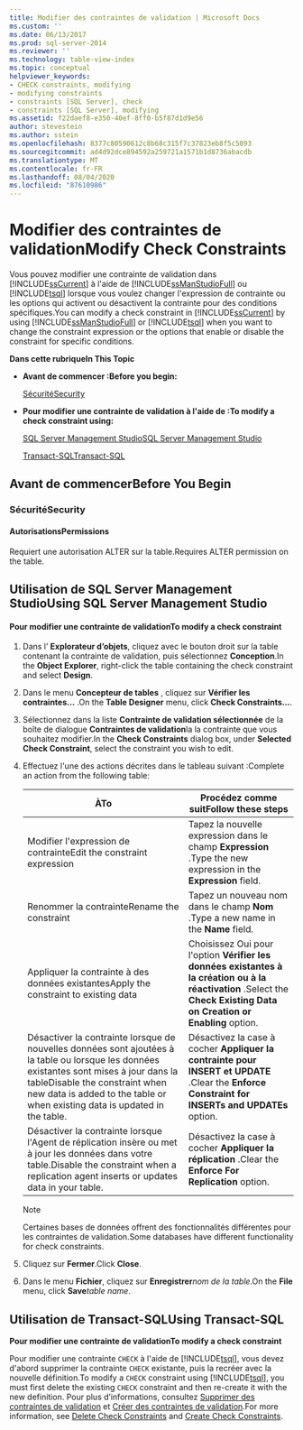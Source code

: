 ```yaml
---
title: Modifier des contraintes de validation | Microsoft Docs
ms.custom: ''
ms.date: 06/13/2017
ms.prod: sql-server-2014
ms.reviewer: ''
ms.technology: table-view-index
ms.topic: conceptual
helpviewer_keywords:
- CHECK constraints, modifying
- modifying constraints
- constraints [SQL Server], check
- constraints [SQL Server], modifying
ms.assetid: f22daef8-e350-40ef-8ff0-b5f87d1d9e56
author: stevestein
ms.author: sstein
ms.openlocfilehash: 8377c80590612c8b68c315f7c37823eb8f5c5093
ms.sourcegitcommit: ad4d92dce894592a259721a1571b1d8736abacdb
ms.translationtype: MT
ms.contentlocale: fr-FR
ms.lasthandoff: 08/04/2020
ms.locfileid: "87610986"
---
```

# <a name="modify-check-constraints"></a><span data-ttu-id="ab2c1-102">Modifier des contraintes de validation</span><span class="sxs-lookup"><span data-stu-id="ab2c1-102">Modify Check Constraints</span></span>
  <span data-ttu-id="ab2c1-103">Vous pouvez modifier une contrainte de validation dans [!INCLUDE[ssCurrent](../../includes/sscurrent-md.md)] à l'aide de [!INCLUDE[ssManStudioFull](../../includes/ssmanstudiofull-md.md)] ou [!INCLUDE[tsql](../../includes/tsql-md.md)] lorsque vous voulez changer l'expression de contrainte ou les options qui activent ou désactivent la contrainte pour des conditions spécifiques.</span><span class="sxs-lookup"><span data-stu-id="ab2c1-103">You can modify a check constraint in [!INCLUDE[ssCurrent](../../includes/sscurrent-md.md)] by using [!INCLUDE[ssManStudioFull](../../includes/ssmanstudiofull-md.md)] or [!INCLUDE[tsql](../../includes/tsql-md.md)] when you want to change the constraint expression or the options that enable or disable the constraint for specific conditions.</span></span>  
  
 <span data-ttu-id="ab2c1-104">**Dans cette rubrique**</span><span class="sxs-lookup"><span data-stu-id="ab2c1-104">**In This Topic**</span></span>  
  
-   <span data-ttu-id="ab2c1-105">**Avant de commencer :**</span><span class="sxs-lookup"><span data-stu-id="ab2c1-105">**Before you begin:**</span></span>  
  
     [<span data-ttu-id="ab2c1-106">Sécurité</span><span class="sxs-lookup"><span data-stu-id="ab2c1-106">Security</span></span>](#Security)  
  
-   <span data-ttu-id="ab2c1-107">**Pour modifier une contrainte de validation à l'aide de :**</span><span class="sxs-lookup"><span data-stu-id="ab2c1-107">**To modify a check constraint using:**</span></span>  
  
     [<span data-ttu-id="ab2c1-108">SQL Server Management Studio</span><span class="sxs-lookup"><span data-stu-id="ab2c1-108">SQL Server Management Studio</span></span>](#SSMSProcedure)  
  
     [<span data-ttu-id="ab2c1-109">Transact-SQL</span><span class="sxs-lookup"><span data-stu-id="ab2c1-109">Transact-SQL</span></span>](#TsqlProcedure)  
  
##  <a name="before-you-begin"></a><a name="BeforeYouBegin"></a> <span data-ttu-id="ab2c1-110">Avant de commencer</span><span class="sxs-lookup"><span data-stu-id="ab2c1-110">Before You Begin</span></span>  
  
###  <a name="security"></a><a name="Security"></a> <span data-ttu-id="ab2c1-111">Sécurité</span><span class="sxs-lookup"><span data-stu-id="ab2c1-111">Security</span></span>  
  
####  <a name="permissions"></a><a name="Permissions"></a> <span data-ttu-id="ab2c1-112">Autorisations</span><span class="sxs-lookup"><span data-stu-id="ab2c1-112">Permissions</span></span>  
 <span data-ttu-id="ab2c1-113">Requiert une autorisation ALTER sur la table.</span><span class="sxs-lookup"><span data-stu-id="ab2c1-113">Requires ALTER permission on the table.</span></span>  
  
##  <a name="using-sql-server-management-studio"></a><a name="SSMSProcedure"></a> <span data-ttu-id="ab2c1-114">Utilisation de SQL Server Management Studio</span><span class="sxs-lookup"><span data-stu-id="ab2c1-114">Using SQL Server Management Studio</span></span>  
  
#### <a name="to-modify-a-check-constraint"></a><span data-ttu-id="ab2c1-115">Pour modifier une contrainte de validation</span><span class="sxs-lookup"><span data-stu-id="ab2c1-115">To modify a check constraint</span></span>  
  
1.  <span data-ttu-id="ab2c1-116">Dans l’ **Explorateur d’objets**, cliquez avec le bouton droit sur la table contenant la contrainte de validation, puis sélectionnez **Conception**.</span><span class="sxs-lookup"><span data-stu-id="ab2c1-116">In the **Object Explorer**, right-click the table containing the check constraint and select **Design**.</span></span>  
  
2.  <span data-ttu-id="ab2c1-117">Dans le menu **Concepteur de tables** , cliquez sur **Vérifier les contraintes...** .</span><span class="sxs-lookup"><span data-stu-id="ab2c1-117">On the **Table Designer** menu, click **Check Constraints...**.</span></span>  
  
3.  <span data-ttu-id="ab2c1-118">Sélectionnez dans la liste **Contrainte de validation sélectionnée** de la boîte de dialogue **Contraintes de validation**la la contrainte que vous souhaitez modifier.</span><span class="sxs-lookup"><span data-stu-id="ab2c1-118">In the **Check Constraints** dialog box, under **Selected Check Constraint**, select the constraint you wish to edit.</span></span>  
  
4.  <span data-ttu-id="ab2c1-119">Effectuez l'une des actions décrites dans le tableau suivant :</span><span class="sxs-lookup"><span data-stu-id="ab2c1-119">Complete an action from the following table:</span></span>  
  
    |<span data-ttu-id="ab2c1-120">À</span><span class="sxs-lookup"><span data-stu-id="ab2c1-120">To</span></span>|<span data-ttu-id="ab2c1-121">Procédez comme suit</span><span class="sxs-lookup"><span data-stu-id="ab2c1-121">Follow these steps</span></span>|  
    |--------|------------------------|  
    |<span data-ttu-id="ab2c1-122">Modifier l'expression de contrainte</span><span class="sxs-lookup"><span data-stu-id="ab2c1-122">Edit the constraint expression</span></span>|<span data-ttu-id="ab2c1-123">Tapez la nouvelle expression dans le champ **Expression** .</span><span class="sxs-lookup"><span data-stu-id="ab2c1-123">Type the new expression in the **Expression** field.</span></span>|  
    |<span data-ttu-id="ab2c1-124">Renommer la contrainte</span><span class="sxs-lookup"><span data-stu-id="ab2c1-124">Rename the constraint</span></span>|<span data-ttu-id="ab2c1-125">Tapez un nouveau nom dans le champ **Nom** .</span><span class="sxs-lookup"><span data-stu-id="ab2c1-125">Type a new name in the **Name** field.</span></span>|  
    |<span data-ttu-id="ab2c1-126">Appliquer la contrainte à des données existantes</span><span class="sxs-lookup"><span data-stu-id="ab2c1-126">Apply the constraint to existing data</span></span>|<span data-ttu-id="ab2c1-127">Choisissez Oui pour l'option **Vérifier les données existantes à la création ou à la réactivation** .</span><span class="sxs-lookup"><span data-stu-id="ab2c1-127">Select the **Check Existing Data on Creation or Enabling** option.</span></span>|  
    |<span data-ttu-id="ab2c1-128">Désactiver la contrainte lorsque de nouvelles données sont ajoutées à la table ou lorsque les données existantes sont mises à jour dans la table</span><span class="sxs-lookup"><span data-stu-id="ab2c1-128">Disable the constraint when new data is added to the table or when existing data is updated in the table.</span></span>|<span data-ttu-id="ab2c1-129">Désactivez la case à cocher **Appliquer la contrainte pour INSERT et UPDATE** .</span><span class="sxs-lookup"><span data-stu-id="ab2c1-129">Clear the **Enforce Constraint for INSERTs and UPDATEs** option.</span></span>|  
    |<span data-ttu-id="ab2c1-130">Désactiver la contrainte lorsque l'Agent de réplication insère ou met à jour les données dans votre table.</span><span class="sxs-lookup"><span data-stu-id="ab2c1-130">Disable the constraint when a replication agent inserts or updates data in your table.</span></span>|<span data-ttu-id="ab2c1-131">Désactivez la case à cocher **Appliquer la réplication** .</span><span class="sxs-lookup"><span data-stu-id="ab2c1-131">Clear the **Enforce For Replication** option.</span></span>|  
  
    > [!NOTE]  
    >  <span data-ttu-id="ab2c1-132">Certaines bases de données offrent des fonctionnalités différentes pour les contraintes de validation.</span><span class="sxs-lookup"><span data-stu-id="ab2c1-132">Some databases have different functionality for check constraints.</span></span>  
  
5.  <span data-ttu-id="ab2c1-133">Cliquez sur **Fermer**.</span><span class="sxs-lookup"><span data-stu-id="ab2c1-133">Click **Close**.</span></span>  
  
6.  <span data-ttu-id="ab2c1-134">Dans le menu **Fichier**, cliquez sur **Enregistrer**_nom de la table_.</span><span class="sxs-lookup"><span data-stu-id="ab2c1-134">On the **File** menu, click **Save**_table name_.</span></span>  
  
##  <a name="using-transact-sql"></a><a name="TsqlProcedure"></a> <span data-ttu-id="ab2c1-135">Utilisation de Transact-SQL</span><span class="sxs-lookup"><span data-stu-id="ab2c1-135">Using Transact-SQL</span></span>  
 <span data-ttu-id="ab2c1-136">**Pour modifier une contrainte de validation**</span><span class="sxs-lookup"><span data-stu-id="ab2c1-136">**To modify a check constraint**</span></span>  
  
 <span data-ttu-id="ab2c1-137">Pour modifier une contrainte `CHECK` à l'aide de [!INCLUDE[tsql](../../includes/tsql-md.md)], vous devez d'abord supprimer la contrainte `CHECK` existante, puis la recréer avec la nouvelle définition.</span><span class="sxs-lookup"><span data-stu-id="ab2c1-137">To modify a `CHECK` constraint using [!INCLUDE[tsql](../../includes/tsql-md.md)], you must first delete the existing `CHECK` constraint and then re-create it with the new definition.</span></span> <span data-ttu-id="ab2c1-138">Pour plus d’informations, consultez [Supprimer des contraintes de validation](delete-check-constraints.md) et [Créer des contraintes de validation](create-check-constraints.md).</span><span class="sxs-lookup"><span data-stu-id="ab2c1-138">For more information, see [Delete Check Constraints](delete-check-constraints.md) and [Create Check Constraints](create-check-constraints.md).</span></span>  
  
###  <a name="TsqlExample"></a>  
